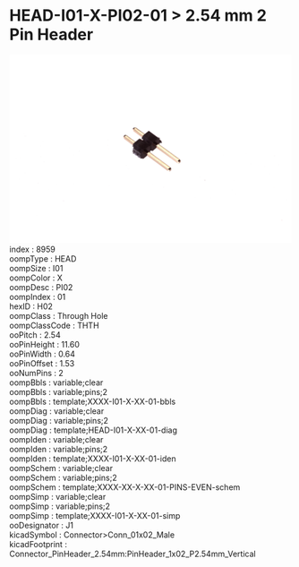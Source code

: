 # HEAD-I01-X-PI02-01 > 2.54 mm 2 Pin Header  
![2.54 mm 2 Pin Header](image.jpg)  
index : 8959  
oompType : HEAD  
oompSize : I01  
oompColor : X  
oompDesc : PI02  
oompIndex : 01  
hexID : H02  
oompClass : Through Hole  
oompClassCode : THTH  
ooPitch : 2.54  
ooPinHeight : 11.60  
ooPinWidth : 0.64  
ooPinOffset : 1.53  
ooNumPins : 2  
oompBbls : variable;clear  
oompBbls : variable;pins;2  
oompBbls : template;XXXX-I01-X-XX-01-bbls  
oompDiag : variable;clear  
oompDiag : variable;pins;2  
oompDiag : template;HEAD-I01-X-XX-01-diag  
oompIden : variable;clear  
oompIden : variable;pins;2  
oompIden : template;XXXX-I01-X-XX-01-iden  
oompSchem : variable;clear  
oompSchem : variable;pins;2  
oompSchem : template;XXXX-XX-X-XX-01-PINS-EVEN-schem  
oompSimp : variable;clear  
oompSimp : variable;pins;2  
oompSimp : template;XXXX-I01-X-XX-01-simp  
ooDesignator : J1  
kicadSymbol : Connector>Conn_01x02_Male  
kicadFootprint : Connector_PinHeader_2.54mm:PinHeader_1x02_P2.54mm_Vertical  
